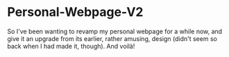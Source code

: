 # Personal-Webpage-V2

So I've been wanting to revamp my personal webpage for a while now, and give it an upgrade from its earlier, rather amusing, design (didn't seem so back when I had made it, though). And voilà!